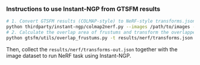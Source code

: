### Instructions to use Instant-NGP from GTSFM results

```bash
# 1. Convert GTSFM results (COLMAP-style) to NeRF-style transforms.json file
python thirdparty/instant-ngp/colmap2nerf.py --images /path/to/images --text results/ba_output --out results/nerf                           
# 2. Calculate the overlap area of frustums and transform the overlapped area to the unit cube
python gtsfm/utils/overlap_frustums.py -t results/nerf/transforms.json -o results/nerf
```

Then, collect the `results/nerf/transforms-out.json` together with the image dataset to run NeRF task using Instant-NGP.